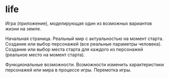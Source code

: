 # life
Игра (приложение), моделирующая один из возможных вариантов жизни на земле.

Начальная страница.
Реальный мир с актуальностью на момент старта.
Создание или выбор персонажей (все реальные параметры человека).
Создание или выбор места старта для каждого из персонажей (реальное место на момент старта).

Функциональные возможности.
Возможности изменить характеристики персонажей или мира в процессе игры.
Перемотка игры.